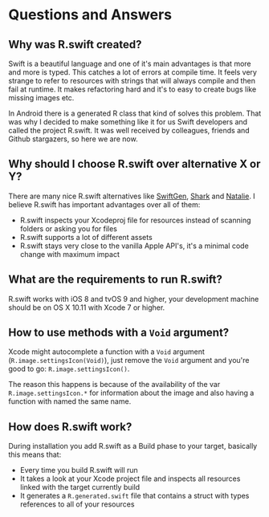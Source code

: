 # Questions and Answers

## Why was R.swift created?

Swift is a beautiful language and one of it's main advantages is that more and more is typed. This catches a lot of errors at compile time. It feels very strange to refer to resources with strings that will always compile and then fail at runtime. It makes refactoring hard and it's to easy to create bugs like missing images etc.

In Android there is a generated R class that kind of solves this problem. That was why I decided to make something like it for us Swift developers and called the project R.swift. It was well received by colleagues, friends and Github stargazers, so here we are now.

## Why should I choose R.swift over alternative X or Y?

There are many nice R.swift alternatives like [SwiftGen](https://github.com/AliSoftware/SwiftGen), [Shark](https://github.com/kaandedeoglu/Shark) and [Natalie](https://github.com/krzyzanowskim/Natalie). I believe R.swift has important advantages over all of them:
- R.swift inspects your Xcodeproj file for resources instead of scanning folders or asking you for files
- R.swift supports a lot of different assets
- R.swift stays very close to the vanilla Apple API's, it's a minimal code change with maximum impact

## What are the requirements to run R.swift?

R.swift works with iOS 8 and tvOS 9 and higher, your development machine should be on OS X 10.11 with Xcode 7 or higher.

## How to use methods with a `Void` argument?

Xcode might autocomplete a function with a `Void` argument (`R.image.settingsIcon(Void)`), just remove the `Void` argument and you're good to go: `R.image.settingsIcon()`.

The reason this happens is because of the availability of the var `R.image.settingsIcon.*` for information about the image and also having a function with named the same name.

## How does R.swift work?

During installation you add R.swift as a Build phase to your target, basically this means that:
- Every time you build R.swift will run
- It takes a look at your Xcode project file and inspects all resources linked with the target currently build
- It generates a `R.generated.swift` file that contains a struct with types references to all of your resources

